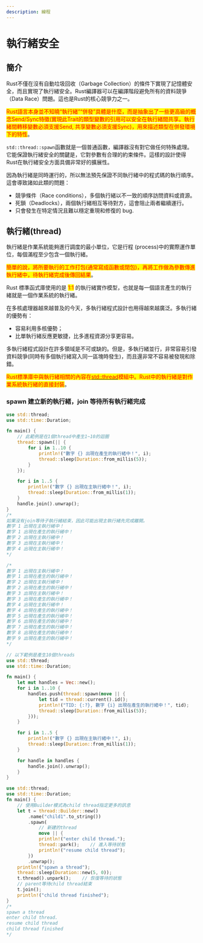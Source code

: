 ```yaml
---
description: 線程
---
```


# 執行緒安全

## 簡介

Rust不僅在沒有自動垃圾回收（Garbage Collection）的條件下實現了記憶體安全，而且實現了執行緒安全。Rust編譯器可以在編譯階段避免所有的資料競爭（Data Race）問題。這也是Rust的核心競爭力之一。

<mark style="color:red;">Rust語言本身並不知曉“執行緒”“併發”具體是什麼，而是抽象出了一些更高級的概念Send/Sync特徵(</mark><mark style="color:red;">實現此Trait的類型變數的引用可以安全在執行緒間共享。執行緒間轉移變數必須支援Send, 共享變數必須支援Sync)</mark><mark style="color:red;">，用來描述類型在併發環境下的特性</mark>。

`std::thread::spawn`函數就是一個普通函數，編譯器沒有對它做任何特殊處理。它能保證執行緒安全的關鍵是，它對參數有合理的約束條件。這樣的設計使得Rust在執行緒安全方面具備非常好的擴展性。

因為執行緒是同時運行的，所以無法預先保證不同執行緒中的程式碼的執行順序。這會導致諸如此類的問題：

* 競爭條件（Race conditions），多個執行緒以不一致的順序訪問資料或資源。
* 死鎖（Deadlocks），兩個執行緒相互等待對方，這會阻止兩者繼續運行。
* 只會發生在特定情況且難以穩定重現和修復的 bug.&#x20;

## 執行緒(thread)

執行緒是作業系統能夠進行調度的最小單位，它是行程 (process)中的實際運作單位，每個滿程至少包含一個執行緒。

<mark style="color:red;">簡單的說，將所要執行的工作打包(通常寫成函數或閉包)，再將工作做為參數傳進執行緒中，待執行緒完成後傳回結果</mark>。

Rust 標準函式庫使用的是 <mark style="color:red;">1:1</mark> 的執行緒實作模型，也就是每一個語言產生的執行緒就是一個作業系統的執行緒。

在多核處理器越來越普及的今天，多執行緒程式設計也用得越來越廣泛。多執行緒的優勢有：

* 容易利用多核優勢；
* 比單執行緒反應更敏捷，比多進程資源分享更容易。

多執行緒程式設計在許多領域是不可或缺的。但是，多執行緒並行，非常容易引發資料競爭(同時有多個執行緒寫入同一區塊時發生)，而且還非常不容易被發現和除錯。

<mark style="color:red;">Rust標準庫中與執行緒相關的內容在</mark>[<mark style="color:red;">std::thread</mark>](https://doc.rust-lang.org/std/thread/index.html)<mark style="color:red;">模組中。Rust中的執行緒是對作業系統執行緒的直接封裝</mark>。

### spawn 建立新的執行緒，join 等待所有執行緒完成

```rust
use std::thread;
use std::time::Duration;

fn main() {
    // 此範例是在1個thread中產生1~10的迴圈
    thread::spawn(|| {
        for i in 1..10 {
            println!("數字 {} 出現在產生的執行緒中！", i);
            thread::sleep(Duration::from_millis(5));
        }
    });

    for i in 1..5 {
        println!("數字 {} 出現在主執行緒中！", i);
        thread::sleep(Duration::from_millis(1));
    }
    handle.join().unwrap();
}
/*
如果沒有join等待子執行緒結束，因此可能出現主執行緒先完成離開。
數字 1 出現在主執行緒中！
數字 1 出現在產生的執行緒中！
數字 2 出現在主執行緒中！
數字 3 出現在主執行緒中！
數字 4 出現在主執行緒中！
*/

/*
數字 1 出現在主執行緒中！
數字 1 出現在產生的執行緒中！
數字 2 出現在主執行緒中！
數字 2 出現在產生的執行緒中！
數字 3 出現在主執行緒中！
數字 3 出現在產生的執行緒中！
數字 4 出現在主執行緒中！
數字 4 出現在產生的執行緒中！
數字 5 出現在產生的執行緒中！
數字 6 出現在產生的執行緒中！
數字 7 出現在產生的執行緒中！
數字 8 出現在產生的執行緒中！
數字 9 出現在產生的執行緒中！
*/

// 以下範例是產生10個threads
use std::thread;
use std::time::Duration;

fn main() {
    let mut handles = Vec::new();
    for i in 1..10 {
        handles.push(thread::spawn(move || {
            let tid = thread::current().id();
            println!("TID: {:?}, 數字 {i} 出現在產生的執行緒中！", tid);
            thread::sleep(Duration::from_millis(5));
        }));
    }

    for i in 1..5 {
        println!("數字 {} 出現在主執行緒中！", i);
        thread::sleep(Duration::from_millis(1));
    }

    for handle in handles {
        handle.join().unwrap();
    }
}
```

```rust
use std::thread;
use std::time::Duration;
fn main() {
    // 使用Builder模式為child thread指定更多的訊息
    let t = thread::Builder::new()
        .name("child1".to_string())
        .spawn(
            // 新建的thread
            move || {
            println!("enter child thread.");
            thread::park();    // 進入等待狀態
            println!("resume child thread");
        })
        .unwrap();
    println!("spawn a thread");
    thread::sleep(Duration::new(5, 0));
    t.thread().unpark();    // 恢復等待的狀態
    // parent等待child thread結束
    t.join();
    println!("child thread finished");
}
/*
spawn a thread
enter child thread.
resume child thread
child thread finished
*/
```

